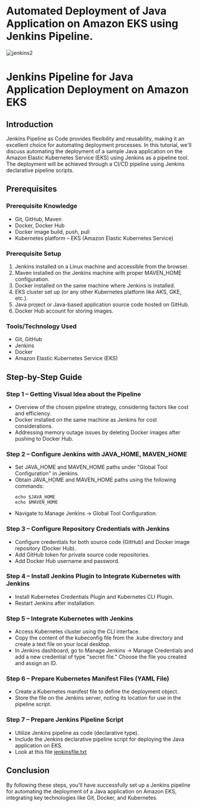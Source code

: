 # Automated Deployment of Java Application on Amazon EKS using Jenkins Pipeline.

![jenkins2](https://github.com/Ranaahmedit/CI-CD/assets/127610751/dfe5a7cc-1d73-4828-93e1-e145d35e96df)


# Jenkins Pipeline for Java Application Deployment on Amazon EKS

## Introduction
Jenkins Pipeline as Code provides flexibility and reusability, making it an excellent choice for automating deployment processes. In this tutorial, we'll discuss automating the deployment of a sample Java application on the Amazon Elastic Kubernetes Service (EKS) using Jenkins as a pipeline tool. The deployment will be achieved through a CI/CD pipeline using Jenkins declarative pipeline scripts.

## Prerequisites

### Prerequisite Knowledge
- Git, GitHub, Maven
- Docker, Docker Hub
- Docker image build, push, pull
- Kubernetes platform – EKS (Amazon Elastic Kubernetes Service)

### Prerequisite Setup
1. Jenkins installed on a Linux machine and accessible from the browser.
2. Maven installed on the Jenkins machine with proper MAVEN_HOME configuration.
3. Docker installed on the same machine where Jenkins is installed.
4. EKS cluster set up (or any other Kubernetes platform like AKS, GKE, etc.).
5. Java project or Java-based application source code hosted on GitHub.
6. Docker Hub account for storing images.

### Tools/Technology Used
- Git, GitHub
- Jenkins
- Docker
- Amazon Elastic Kubernetes Service (EKS)

## Step-by-Step Guide

### Step 1 – Getting Visual Idea about the Pipeline
- Overview of the chosen pipeline strategy, considering factors like cost and efficiency.
- Docker installed on the same machine as Jenkins for cost considerations.
- Addressing memory outage issues by deleting Docker images after pushing to Docker Hub.

### Step 2 – Configure Jenkins with JAVA_HOME, MAVEN_HOME
- Set JAVA_HOME and MAVEN_HOME paths under "Global Tool Configuration" in Jenkins.
- Obtain JAVA_HOME and MAVEN_HOME paths using the following commands:
    ```
    echo $JAVA_HOME
    echo $MAVEN_HOME
    ```
- Navigate to Manage Jenkins -> Global Tool Configuration.

### Step 3 – Configure Repository Credentials with Jenkins
- Configure credentials for both source code (GitHub) and Docker image repository (Docker Hub).
- Add GitHub token for private source code repositories.
- Add Docker Hub username and password.

### Step 4 – Install Jenkins Plugin to Integrate Kubernetes with Jenkins
- Install Kubernetes Credentials Plugin and Kubernetes CLI Plugin.
- Restart Jenkins after installation.

### Step 5 – Integrate Kubernetes with Jenkins
- Access Kubernetes cluster using the CLI interface.
- Copy the content of the kubeconfig file from the .kube directory and create a text file on your local desktop.
- In Jenkins dashboard, go to Manage Jenkins -> Manage Credentials and add a new credential of type "secret file." Choose the file you created and assign an ID.

### Step 6 – Prepare Kubernetes Manifest Files (YAML File)
- Create a Kubernetes manifest file to define the deployment object.
- Store the file on the Jenkins server, noting its location for use in the pipeline script.

### Step 7 – Prepare Jenkins Pipeline Script
- Utilize Jenkins pipeline as code (declarative type).
- Include the Jenkins declarative pipeline script for deploying the Java application on EKS.
- Look at this file [jenkinsfile.txt](https://github.com/Ranaahmedit/CI-CD/files/14545207/jenkinsfile.txt)

## Conclusion
By following these steps, you'll have successfully set up a Jenkins pipeline for automating the deployment of a Java application on Amazon EKS, integrating key technologies like Git, Docker, and Kubernetes.

